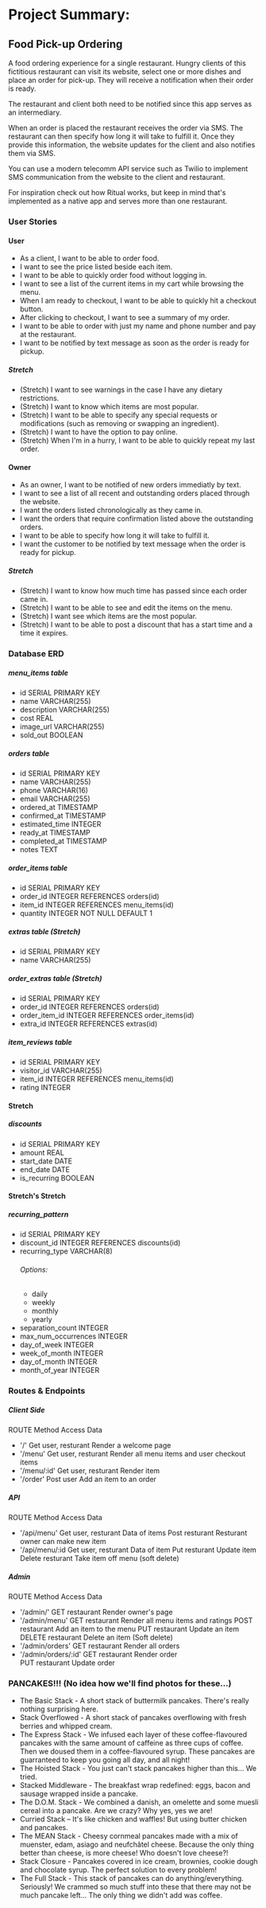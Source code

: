 # Project Summary:
## Food Pick-up Ordering

A food ordering experience for a single restaurant. Hungry clients of this fictitious restaurant can visit its website, select one or more dishes and place an order for pick-up. They will receive a notification when their order is ready.

The restaurant and client both need to be notified since this app serves as an intermediary.

When an order is placed the restaurant receives the order via SMS. The restaurant can then specify how long it will take to fulfill it. Once they provide this information, the website updates for the client and also notifies them via SMS.

You can use a modern telecomm API service such as Twilio to implement SMS communication from the website to the client and restaurant.

For inspiration check out how Ritual works, but keep in mind that's implemented as a native app and serves more than one restaurant.

### User Stories
#### User
- As a client, I want to be able to order food.
- I want to see the price listed beside each item.
- I want to be able to quickly order food without logging in.
- I want to see a list of the current items in my cart while browsing the menu.
- When I am ready to checkout, I want to be able to quickly hit a checkout button.
- After clicking to checkout, I want to see a summary of my order.
- I want to be able to order with just my name and phone number and pay at the restaurant.
- I want to be notified by text message as soon as the order is ready for pickup.
##### Stretch
- (Stretch) I want to see warnings in the case I have any dietary restrictions.
- (Stretch) I want to know which items are most popular.
- (Stretch) I want to be able to specify any special requests or modifications (such as removing or swapping an ingredient).
- (Stretch) I want to have the option to pay online.
- (Stretch) When I'm in a hurry, I want to be able to quickly repeat my last order.

#### Owner
- As an owner, I want to be notified of new orders immediatly by text.
- I want to see a list of all recent and outstanding orders placed through the website.
- I want the orders listed chronologically as they came in.
- I want the orders that require confirmation listed above the outstanding orders.
- I want to be able to specify how long it will take to fulfill it.
- I want the customer to be notified by text message when the order is ready for pickup.
##### Stretch
- (Stretch) I want to know how much time has passed since each order came in.
- (Stretch) I want to be able to see and edit the items on the menu.
- (Stretch) I want see which items are the most popular.
- (Stretch) I want to be able to post a discount that has a start time and a time it expires.

### Database ERD
##### menu_items table
- id                   SERIAL PRIMARY KEY
- name                 VARCHAR(255)
- description          VARCHAR(255)
- cost                 REAL
- image_url            VARCHAR(255)
- sold_out             BOOLEAN

##### orders table
- id                   SERIAL PRIMARY KEY
- name                 VARCHAR(255)
- phone                VARCHAR(16)
- email                VARCHAR(255)
- ordered_at           TIMESTAMP
- confirmed_at         TIMESTAMP
- estimated_time       INTEGER
- ready_at             TIMESTAMP
- completed_at         TIMESTAMP
- notes                TEXT

##### order_items table
- id                   SERIAL PRIMARY KEY
- order_id             INTEGER REFERENCES orders(id)
- item_id              INTEGER REFERENCES menu_items(id)
- quantity             INTEGER NOT NULL DEFAULT 1

##### extras table (Stretch)
- id                   SERIAL PRIMARY KEY
- name                 VARCHAR(255)

##### order_extras table (Stretch)
- id                   SERIAL PRIMARY KEY
- order_id             INTEGER REFERENCES orders(id)
- order_item_id        INTEGER REFERENCES order_items(id)
- extra_id             INTEGER REFERENCES extras(id)

##### item_reviews table
- id                   SERIAL PRIMARY KEY
- visitor_id           VARCHAR(255)
- item_id              INTEGER REFERENCES menu_items(id)
- rating               INTEGER

#### Stretch
##### discounts
- id                   SERIAL PRIMARY KEY
- amount               REAL
- start_date           DATE
- end_date             DATE
- is_recurring         BOOLEAN

#### Stretch's Stretch
##### recurring_pattern
- id                   SERIAL PRIMARY KEY
- discount_id          INTEGER REFERENCES discounts(id)
- recurring_type       VARCHAR(8)
  ###### Options:
  - daily
  - weekly
  - monthly
  - yearly
- separation_count     INTEGER
- max_num_occurrences  INTEGER
- day_of_week          INTEGER
- week_of_month        INTEGER
- day_of_month         INTEGER
- month_of_year        INTEGER

### Routes & Endpoints

##### Client Side
ROUTE                 Method            Access              Data
- '/'                 Get               user, resturant     Render a welcome page
- '/menu'             Get               user, resturant     Render all menu items and user checkout items
- '/menu/:id'         Get               user, resturant     Render item
- '/order'            Post              user                Add an item to an order

##### API
ROUTE                 Method            Access              Data
- '/api/menu'         Get               user, resturant     Data of items
                      Post              resturant           Resturant owner can make new item
- '/api/menu/:id      Get               user, resturant     Data of item
                      Put               resturant           Update item
                      Delete            resturant           Take item off menu (soft delete)

##### Admin
ROUTE                 Method            Access              Data
- '/admin/'           GET               restaurant          Render owner's page
- '/admin/menu'       GET               restaurant          Render all menu items and ratings
                      POST              restaurant          Add an item to the menu
                      PUT               restaurant          Update an item
                      DELETE            restaurant          Delete an item (Soft delete)
- '/admin/orders'     GET               restaurant          Render all orders
- '/admin/orders/:id' GET               restaurant          Render order           
                      PUT               restaurant          Update order

### PANCAKES!!! (No idea how we'll find photos for these...)
- The Basic Stack - A short stack of buttermilk pancakes. There's really nothing surprising here.
- Stack Overflowed - A short stack of pancakes overflowing with fresh berries and whipped cream.
- The Express Stack - We infused each layer of these coffee-flavoured pancakes with the same amount of caffeine as three cups of coffee. Then we doused them in a coffee-flavoured syrup. These pancakes are guarranteed to keep you going all day, and all night!
- The Hoisted Stack - You just can't stack pancakes higher than this... We tried.
- Stacked Middleware - The breakfast wrap redefined: eggs, bacon and sausage wrapped inside a pancake.
- The D.O.M. Stack - We combined a danish, an omelette and some muesli cereal into a pancake. Are we crazy? Why yes, yes we are!
- Curried Stack – It's like chicken and waffles! But using butter chicken and pancakes.
- The MEAN Stack - Cheesy cornmeal pancakes made with a mix of muenster, edam, asiago and neufchâtel cheese. Because the only thing better than cheese, is more cheese! Who doesn't love cheese?!
- Stack Closure - Pancakes covered in ice cream, brownies, cookie dough and chocolate syrup. The perfect solution to every problem!
- The Full Stack - This stack of pancakes can do anything/everything. Seriously! We crammed so much stuff into these that there may not be much pancake left... The only thing we didn't add was coffee.
